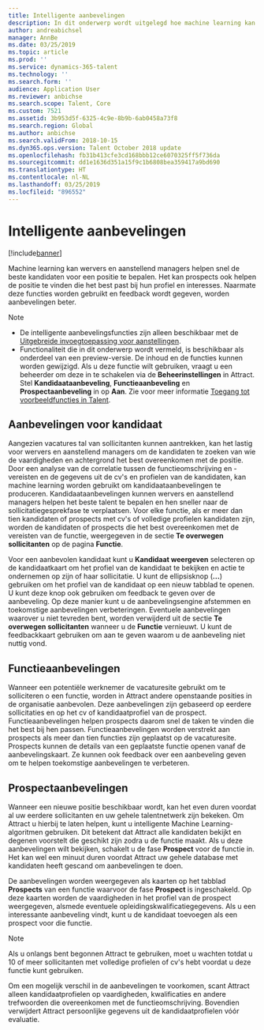 ```yaml
---
title: Intelligente aanbevelingen
description: In dit onderwerp wordt uitgelegd hoe machine learning kan worden gebruikt voor aanbevelingen van functies en sollicitanten.
author: andreabichsel
manager: AnnBe
ms.date: 03/25/2019
ms.topic: article
ms.prod: ''
ms.service: dynamics-365-talent
ms.technology: ''
ms.search.form: ''
audience: Application User
ms.reviewer: anbichse
ms.search.scope: Talent, Core
ms.custom: 7521
ms.assetid: 3b953d5f-6325-4c9e-8b9b-6ab0458a73f8
ms.search.region: Global
ms.author: anbichse
ms.search.validFrom: 2018-10-15
ms.dyn365.ops.version: Talent October 2018 update
ms.openlocfilehash: fb31b413cfe3cd168bbb12ce6070325ff5f736da
ms.sourcegitcommit: dd1e1636d351a15f9c1b6808bea359417a9bd690
ms.translationtype: HT
ms.contentlocale: nl-NL
ms.lasthandoff: 03/25/2019
ms.locfileid: "896552"
---
```

# <a name="intelligent-recommendations"></a>Intelligente aanbevelingen

[!include[banner](../includes/banner.md)]

Machine learning kan wervers en aanstellend managers helpen snel de beste kandidaten voor een positie te bepalen. Het kan prospects ook helpen de positie te vinden die het best past bij hun profiel en interesses. Naarmate deze functies worden gebruikt en feedback wordt gegeven, worden aanbevelingen beter.

> [!NOTE] 
> - De intelligente aanbevelingsfuncties zijn alleen beschikbaar met de [Uitgebreide invoegtoepassing voor aanstellingen](https://docs.microsoft.com/en-us/dynamics365/unified-operations/talent/attract-comprehensive-hiring).
> - Functionaliteit die in dit onderwerp wordt vermeld, is beschikbaar als onderdeel van een preview-versie. De inhoud en de functies kunnen worden gewijzigd. Als u deze functie wilt gebruiken, vraagt u een beheerder om deze in te schakelen via de **Beheerinstellingen** in Attract. Stel **Kandidaataanbeveling**, **Functieaanbeveling** en **Prospectaanbeveling** in op **Aan**. Zie voor meer informatie [Toegang tot voorbeeldfuncties in Talent](https://docs.microsoft.com/en-us/dynamics365/unified-operations/talent/access-preview-feature). 


## <a name="candidate-recommendations"></a>Aanbevelingen voor kandidaat

Aangezien vacatures tal van sollicitanten kunnen aantrekken, kan het lastig voor wervers en aanstellend managers om de kandidaten te zoeken van wie de vaardigheden en achtergrond het best overeenkomen met de positie. Door een analyse van de correlatie tussen de functieomschrijving en -vereisten en de gegevens uit de cv's en profielen van de kandidaten, kan machine learning worden gebruikt om kandidaataanbevelingen te produceren. Kandidaataanbevelingen kunnen wervers en aanstellend managers helpen het beste talent te bepalen en hen sneller naar de sollicitatiegesprekfase te verplaatsen. Voor elke functie, als er meer dan tien kandidaten of prospects met cv's of volledige profielen kandidaten zijn, worden de kandidaten of prospects die het best overeenkomen met de vereisten van de functie, weergegeven in de sectie **Te overwegen sollicitanten** op de pagina **Functie**.

Voor een aanbevolen kandidaat kunt u **Kandidaat weergeven** selecteren op de kandidaatkaart om het profiel van de kandidaat te bekijken en actie te ondernemen op zijn of haar sollicitatie. U kunt de ellipsisknop (**...**) gebruiken om het profiel van de kandidaat op een nieuw tabblad te openen. U kunt deze knop ook gebruiken om feedback te geven over de aanbeveling. Op deze manier kunt u de aanbevelingsengine afstemmen en toekomstige aanbevelingen verbeteringen. Eventuele aanbevelingen waarover u niet tevreden bent, worden verwijderd uit de sectie **Te overwegen sollicitanten** wanneer u de **Functie** vernieuwt. U kunt de feedbackkaart gebruiken om aan te geven waarom u de aanbeveling niet nuttig vond.

## <a name="job-recommendations"></a>Functieaanbevelingen 

Wanneer een potentiële werknemer de vacaturesite gebruikt om te solliciteren o een functie, worden in Attract andere openstaande posities in de organisatie aanbevolen. Deze aanbevelingen zijn gebaseerd op eerdere sollicitaties en op het cv of kandidaatprofiel van de prospect. Functieaanbevelingen helpen prospects daarom snel de taken te vinden die het best bij hen passen. Functieaanbevelingen worden verstrekt aan prospects als meer dan tien functies zijn geplaatst op de vacaturesite. Prospects kunnen de details van een geplaatste functie openen vanaf de aanbevelingskaart. Ze kunnen ook feedback over een aanbeveling geven om te helpen toekomstige aanbevelingen te verbeteren.

## <a name="prospect-recommendations"></a>Prospectaanbevelingen 

Wanneer een nieuwe positie beschikbaar wordt, kan het even duren voordat al uw eerdere sollicitanten en uw gehele talentnetwerk zijn bekeken. Om Attract u hierbij te laten helpen, kunt u intelligente Machine Learning-algoritmen gebruiken. Dit betekent dat Attract alle kandidaten bekijkt en degenen voorstelt die geschikt zijn zodra u de functie maakt. Als u deze aanbevelingen wilt bekijken, schakelt u de fase **Prospect** voor de functie in. Het kan wel een minuut duren voordat Attract uw gehele database met kandidaten heeft gescand om aanbevelingen te doen.

De aanbevelingen worden weergegeven als kaarten op het tabblad **Prospects** van een functie waarvoor de fase **Prospect** is ingeschakeld. Op deze kaarten worden de vaardigheden in het profiel van de prospect weergegeven, alsmede eventuele opleidingskwalificatiegegevens. Als u een interessante aanbeveling vindt, kunt u de kandidaat toevoegen als een prospect voor die functie.

> [!NOTE]
> Als u onlangs bent begonnen Attract te gebruiken, moet u wachten totdat u 10 of meer sollicitanten met volledige profielen of cv's hebt voordat u deze functie kunt gebruiken.

Om een mogelijk verschil in de aanbevelingen te voorkomen, scant Attract alleen kandidaatprofielen op vaardigheden, kwalificaties en andere trefwoorden die overeenkomen met de functieomschrijving. Bovendien verwijdert Attract persoonlijke gegevens uit de kandidaatprofielen vóór evaluatie.
